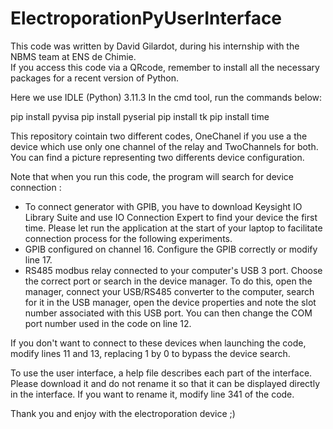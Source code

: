 # ElectroporationPyUserInterface
This code was written by David Gilardot, during his internship with the NBMS team at ENS de Chimie.  
If you access this code via a QRcode, remember to install all the necessary packages for a recent version of Python.  

Here we use IDLE (Python) 3.11.3 
In the cmd tool, run the commands below: 

pip install pyvisa 
pip install pyserial
pip install tk 
pip install time  

This repository cointain two different codes, OneChanel if you use a the device which use only one channel of the relay and TwoChannels for both. You can find a picture representing two differents device configuration. 

Note that when you run this code, the program will search for device connection :  
- To connect generator with GPIB, you have to download Keysight IO Library Suite and use IO Connection Expert to find your device the first time. Please let run the application at the start of your laptop to facilitate connection process for the following experiments.  
- GPIB configured on channel 16. Configure the GPIB correctly or modify line 17.
- RS485 modbus relay connected to your computer's USB 3 port. Choose the correct port or search in the device manager. To do this, open the manager, connect your USB/RS485 converter to the computer, search for it in the USB manager, open the device properties and note the slot number associated with this USB port. You can then change the COM port number used in the code on line 12.

If you don't want to connect to these devices when launching the code, modify lines 11 and 13, replacing 1 by 0 to bypass the device search. 

To use the user interface, a help file describes each part of the interface. Please download it and do not rename it so that it can be displayed directly in the interface. 
If you want to rename it, modify line 341 of the code. 

Thank you and enjoy with the electroporation device ;)

